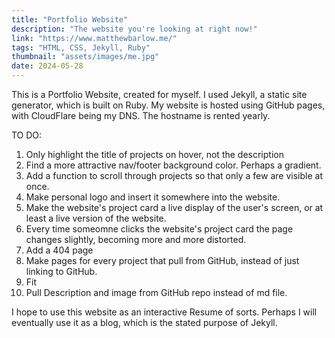```yaml
---
title: "Portfolio Website"
description: "The website you're looking at right now!"
link: "https://www.matthewbarlow.me/"
tags: "HTML, CSS, Jekyll, Ruby"
thumbnail: "assets/images/me.jpg"
date: 2024-05-28
---
```


This is a Portfolio Website, created for myself. I used Jekyll, a static site generator, which is built on Ruby. My website is hosted using GitHub pages, with CloudFlare being my DNS. The hostname is rented yearly. 

TO DO:
1. Only highlight the title of projects on hover, not the description
2. Find a more attractive nav/footer background color. Perhaps a gradient.
3. Add a function to scroll through projects so that only a few are visible at once.
4. Make personal logo and insert it somewhere into the website.
5. Make the website's project card a live display of the user's screen, or at least a live version of the website.
6. Every time someomne clicks the website's project card the page changes slightly, becoming more and more distorted.
7. Add a 404 page
8. Make pages for every project that pull from GitHub, instead of just linking to GitHub.
9. Fit 
10. Pull Description and image from GitHub repo instead of md file.

I hope to use this website as an interactive Resume of sorts. Perhaps I will eventually use it as a blog, which is the stated purpose of Jekyll.